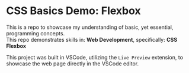 # CSS Basics Demo: Flexbox
 This is a repo to showcase my understanding of basic, yet essential, programming concepts.  
 This repo demonstrates skills in: **Web Development**, specifically: **CSS Flexbox**

 This project was built in VSCode, utilizing the `Live Preview` extension, to showcase the web page directly in the VSCode editor.
